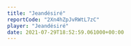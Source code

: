```yaml
---
title: "Jeandésiré"
reportCode: "2Xn4hZpJvRWtL7zC"
player: "Jeandésiré"
date: 2021-07-29T18:52:59.061000+00:00
---
```

